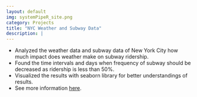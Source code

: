 ```yaml
---
layout: default
img: systemPipeR_site.png
category: Projects
title: "NYC Weather and Subway Data"
description: |
---
```


* Analyzed the weather data and subway data of New York City how much impact does weather make on subway ridership.
* Found the time intervals and days when frequency of subway should be decreased as ridership is less than 50%.
* Visualized the results with seaborn library for better understandings of results.
* See more information [here](https://github.com/Devsh3th/NYC_Weather_Subway).
